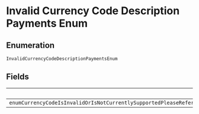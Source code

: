 
# Invalid Currency Code Description Payments Enum

## Enumeration

`InvalidCurrencyCodeDescriptionPaymentsEnum`

## Fields

| Name |
|  --- |
| `enumCurrencyCodeIsInvalidOrIsNotCurrentlySupportedPleaseReferHttpsdeveloperpaypalcomdocsapireferencecurrencycodesForListOfSupportedCurrencyCodes` |

